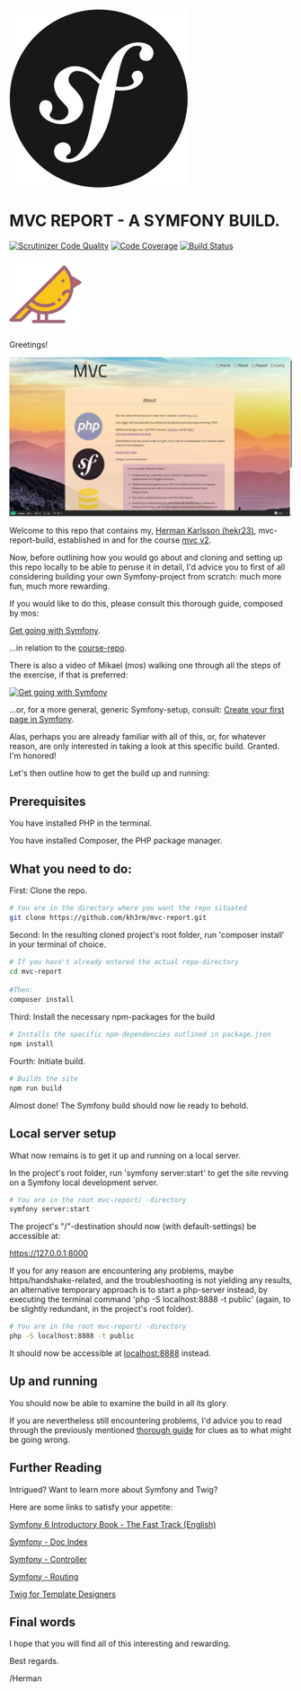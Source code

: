<!--
---
author: hekr23
revision:
    "2025-04-15": "(A, hekr23) First release."
---
-->

![Symfony image](public/img/symfony.svg)

MVC REPORT - A SYMFONY BUILD.
====================

[![Scrutinizer Code Quality](https://scrutinizer-ci.com/g/kh3rm/mvc-report/badges/quality-score.png?b=main)](https://scrutinizer-ci.com/g/kh3rm/mvc-report/?branch=main) [![Code Coverage](https://scrutinizer-ci.com/g/kh3rm/mvc-report/badges/coverage.png?b=main)](https://scrutinizer-ci.com/g/kh3rm/mvc-report/?branch=main) [![Build Status](https://scrutinizer-ci.com/g/kh3rm/mvc-report/badges/build.png?b=main)](https://scrutinizer-ci.com/g/kh3rm/mvc-report/build-status/main)


![MVC-Bird image](public/img/title-bird.svg)

Greetings!

![MVC-Report Screenshot](public/img/mvc-report-screenshot-2.png)

Welcome to this repo that contains my, [Herman Karlsson (hekr23)](https://www.student.bth.se/~hekr23/dbwebb-kurser/mvc/me/report/public/), mvc-report-build, established in and for the course [mvc v2](https://dbwebb.se/kurser/mvc-v2).

Now, before outlining how you would go about and cloning and setting up this repo locally to be able to peruse it in detail, I'd advice you to first of all considering building your own Symfony-project from scratch: much more fun, much more rewarding.

If you would like to do this, please consult this thorough guide, composed by mos:

[Get going with Symfony](https://github.com/dbwebb-se/mvc/tree/main/example/symfony).


...in relation to the [course-repo](https://github.com/dbwebb-se/mvc/).

There is also a video of Mikael (mos) walking one through all the steps of the exercise, if that is preferred:

[![Get going with Symfony](https://img.youtube.com/vi/1QVvLGNqTxw/0.jpg)](https://www.youtube.com/watch?v=1QVvLGNqTxw)

...or, for a more general, generic Symfony-setup, consult: [Create your first page in Symfony](https://symfony.com/doc/current/page_creation.html).


Alas, perhaps you are already familiar with all of this, or, for whatever reason, are only interested in taking a look at this specific build. Granted. I'm honored!

Let's then outline how to get the build up and running:


Prerequisites
----------------------------

You have installed PHP in the terminal.

You have installed Composer, the PHP package manager.


What you need to do:
----------------------------

First: Clone the repo.

```bash
# You are in the directory where you want the repo situated
git clone https://github.com/kh3rm/mvc-report.git
```

Second: In the resulting cloned project's root folder, run 'composer install' in your terminal of choice.

```bash
# If you havn't already entered the actual repo-directory
cd mvc-report

#Then:
composer install
```

Third: Install the necessary npm-packages for the build

```bash
# Installs the specific npm-dependencies outlined in package.json
npm install
```

Fourth: Initiate build.

```bash
# Builds the site
npm run build
```

Almost done! The Symfony build should now lie ready to behold.


Local server setup
----------------------------

What now remains is to get it up and running on a local server.

In the project's root folder, run 'symfony server:start' to get the site revving on a Symfony local development server.

```bash
# You are in the root mvc-report/ -directory
symfony server:start
```

The project's "/"-destination should now (with default-settings) be accessible at:

https://127.0.0.1:8000


If you for any reason are encountering any problems, maybe https/handshake-related, and the troubleshooting is not yielding any results, an alternative temporary approach is to start a php-server instead, by executing the terminal command 'php -S localhost:8888 -t public' (again, to be slightly redundant, in the project's root folder).

```bash
# You are in the root mvc-report/ -directory
php -S localhost:8888 -t public
```

It should now be accessible at [localhost:8888](http://localhost:8888) instead.

Up and running
----------------------------

You should now be able to examine the build in all its glory.

If you are nevertheless still encountering problems, I'd advice you to read through the previously mentioned [thorough guide](https://github.com/dbwebb-se/mvc/tree/main/example/symfony) for clues as to what might be going wrong.

Further Reading
----------------------------
Intrigued? Want to learn more about Symfony and Twig?

Here are some links to satisfy your appetite:

[Symfony 6 Introductory Book - The Fast Track (English)](https://symfony.com/doc/6.4/the-fast-track/en/index.html)

[Symfony - Doc Index](https://symfony.com/doc/current/index.html)

[Symfony - Controller](https://symfony.com/doc/current/controller.html)

[Symfony - Routing](https://symfony.com/doc/current/routing.html)

[Twig for Template Designers](https://twig.symfony.com/doc/3.x/templates.html)

Final words
----------------------------

I hope that you will find all of this interesting and rewarding.

Best regards.

/Herman